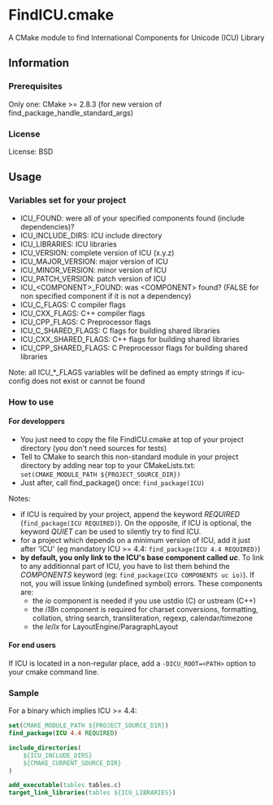 # FindICU.cmake

A CMake module to find International Components for Unicode (ICU) Library

## Information

### Prerequisites

Only one: CMake >= 2.8.3 (for new version of find_package_handle_standard_args)

### License

License: BSD

## Usage

### Variables set for your project

* ICU_FOUND: were all of your specified components found (include dependencies)?
* ICU_INCLUDE_DIRS: ICU include directory
* ICU_LIBRARIES: ICU libraries
* ICU_VERSION: complete version of ICU (x.y.z)
* ICU_MAJOR_VERSION: major version of ICU
* ICU_MINOR_VERSION: minor version of ICU
* ICU_PATCH_VERSION: patch version of ICU
* ICU_\<COMPONENT\>_FOUND: was \<COMPONENT\> found? (FALSE for non specified component if it is not a dependency)
* ICU_C_FLAGS: C compiler flags
* ICU_CXX_FLAGS: C++ compiler flags
* ICU_CPP_FLAGS: C Preprocessor flags
* ICU_C_SHARED_FLAGS: C flags for building shared libraries
* ICU_CXX_SHARED_FLAGS: C++ flags for building shared libraries
* ICU_CPP_SHARED_FLAGS: C Preprocessor flags for building shared libraries

Note: all ICU_*_FLAGS variables will be defined as empty strings if icu-config does not exist or cannot be found

### How to use

#### For developpers

- You just need to copy the file FindICU.cmake at top of your project directory (you don't need sources for tests)
- Tell to CMake to search this non-standard module in your project directory by adding near top to your CMakeLists.txt: `set(CMAKE_MODULE_PATH ${PROJECT_SOURCE_DIR})`
- Just after, call find_package() once: `find_package(ICU)`

Notes:
* if ICU is required by your project, append the keyword *REQUIRED* (`find_package(ICU REQUIRED)`). On the opposite, if ICU is optional, the keyword *QUIET* can be used to silently try to find ICU.
* for a project which depends on a minimum version of ICU, add it just after 'ICU' (eg mandatory ICU >= 4.4: `find_package(ICU 4.4 REQUIRED)`)
* **by default, you only link to the ICU's base component called _uc_**. To link to any additionnal part of ICU, you have to list them behind the *COMPONENTS* keyword (eg: `find_package(ICU COMPONENTS uc io)`). If not, you will issue linking (undefined symbol) errors. These components are:
    + the *io* component is needed if you use ustdio (C) or ustream (C++)
    + the *i18n* component is required for charset conversions, formatting, collation, string search, transliteration, regexp, calendar/timezone
    + the *le*/*lx* for LayoutEngine/ParagraphLayout

#### For end users

If ICU is located in a non-regular place, add a `-DICU_ROOT=<PATH>` option to your cmake command line.

### Sample

For a binary which implies ICU >= 4.4:

```cmake
set(CMAKE_MODULE_PATH ${PROJECT_SOURCE_DIR})
find_package(ICU 4.4 REQUIRED)

include_directories(
    ${ICU_INCLUDE_DIRS}
    ${CMAKE_CURRENT_SOURCE_DIR}
)

add_executable(tables tables.c)
target_link_libraries(tables ${ICU_LIBRARIES})
```
